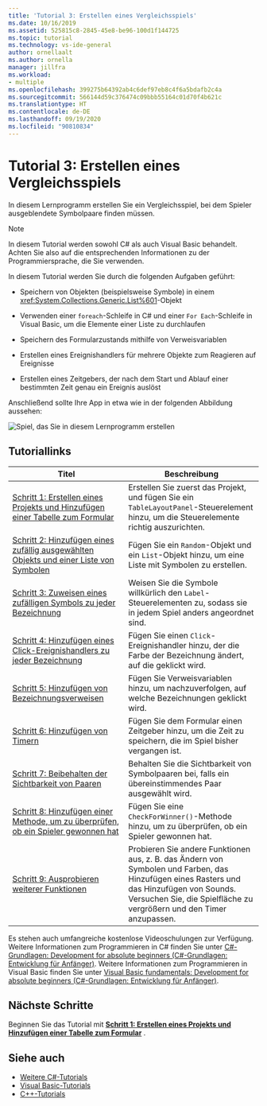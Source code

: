 ```yaml
---
title: 'Tutorial 3: Erstellen eines Vergleichsspiels'
ms.date: 10/16/2019
ms.assetid: 525815c8-2845-45e8-be96-100d1f144725
ms.topic: tutorial
ms.technology: vs-ide-general
author: ornellaalt
ms.author: ornella
manager: jillfra
ms.workload:
- multiple
ms.openlocfilehash: 399275b64392ab4c6def97eb8c4f6a5bdafb2c4a
ms.sourcegitcommit: 566144d59c376474c09bbb55164c01d70f4b621c
ms.translationtype: HT
ms.contentlocale: de-DE
ms.lasthandoff: 09/19/2020
ms.locfileid: "90810834"
---
```

# <a name="tutorial-3-create-a-matching-game"></a>Tutorial 3: Erstellen eines Vergleichsspiels

In diesem Lernprogramm erstellen Sie ein Vergleichsspiel, bei dem Spieler ausgeblendete Symbolpaare finden müssen.

> [!NOTE]
> In diesem Tutorial werden sowohl C# als auch Visual Basic behandelt. Achten Sie also auf die entsprechenden Informationen zu der Programmiersprache, die Sie verwenden.

In diesem Tutorial werden Sie durch die folgenden Aufgaben geführt:

- Speichern von Objekten (beispielsweise Symbole) in einem <xref:System.Collections.Generic.List%601>-Objekt

- Verwenden einer `foreach`-Schleife in C# und einer `For Each`-Schleife in Visual Basic, um die Elemente einer Liste zu durchlaufen

- Speichern des Formularzustands mithilfe von Verweisvariablen

- Erstellen eines Ereignishandlers für mehrere Objekte zum Reagieren auf Ereignisse

- Erstellen eines Zeitgebers, der nach dem Start und Ablauf einer bestimmten Zeit genau ein Ereignis auslöst

Anschließend sollte Ihre App in etwa wie in der folgenden Abbildung aussehen:

![Spiel, das Sie in diesem Lernprogramm erstellen](../ide/media/express_finishedgame.png)

## <a name="tutorial-links"></a>Tutoriallinks

|Titel|Beschreibung|
|-----------|-----------------|
|[Schritt 1: Erstellen eines Projekts und Hinzufügen einer Tabelle zum Formular](../ide/step-1-create-a-project-and-add-a-table-to-your-form.md)|Erstellen Sie zuerst das Projekt, und fügen Sie ein `TableLayoutPanel`-Steuerelement hinzu, um die Steuerelemente richtig auszurichten.|
|[Schritt 2: Hinzufügen eines zufällig ausgewählten Objekts und einer Liste von Symbolen](../ide/step-2-add-a-random-object-and-a-list-of-icons.md)|Fügen Sie ein `Random`-Objekt und ein `List`-Objekt hinzu, um eine Liste mit Symbolen zu erstellen.|
|[Schritt 3: Zuweisen eines zufälligen Symbols zu jeder Bezeichnung](../ide/step-3-assign-a-random-icon-to-each-label.md)|Weisen Sie die Symbole willkürlich den `Label`-Steuerelementen zu, sodass sie in jedem Spiel anders angeordnet sind.|
|[Schritt 4: Hinzufügen eines Click-Ereignishandlers zu jeder Bezeichnung](../ide/step-4-add-a-click-event-handler-to-each-label.md)|Fügen Sie einen `Click`-Ereignishandler hinzu, der die Farbe der Bezeichnung ändert, auf die geklickt wird.|
|[Schritt 5: Hinzufügen von Bezeichnungsverweisen](../ide/step-5-add-label-references.md)|Fügen Sie Verweisvariablen hinzu, um nachzuverfolgen, auf welche Bezeichnungen geklickt wird.|
|[Schritt 6: Hinzufügen von Timern](../ide/step-6-add-a-timer.md)|Fügen Sie dem Formular einen Zeitgeber hinzu, um die Zeit zu speichern, die im Spiel bisher vergangen ist.|
|[Schritt 7: Beibehalten der Sichtbarkeit von Paaren](../ide/step-7-keep-pairs-visible.md)|Behalten Sie die Sichtbarkeit von Symbolpaaren bei, falls ein übereinstimmendes Paar ausgewählt wird.|
|[Schritt 8: Hinzufügen einer Methode, um zu überprüfen, ob ein Spieler gewonnen hat](../ide/step-8-add-a-method-to-verify-whether-the-player-won.md)|Fügen Sie eine `CheckForWinner()`-Methode hinzu, um zu überprüfen, ob ein Spieler gewonnen hat.|
|[Schritt 9: Ausprobieren weiterer Funktionen](../ide/step-9-try-other-features.md)|Probieren Sie andere Funktionen aus, z. B. das Ändern von Symbolen und Farben, das Hinzufügen eines Rasters und das Hinzufügen von Sounds. Versuchen Sie, die Spielfläche zu vergrößern und den Timer anzupassen.|

Es stehen auch umfangreiche kostenlose Videoschulungen zur Verfügung. Weitere Informationen zum Programmieren in C# finden Sie unter [C#-Grundlagen: Development for absolute beginners (C#-Grundlagen: Entwicklung für Anfänger)](https://channel9.msdn.com/Series/C-Sharp-Fundamentals-Development-for-Absolute-Beginners). Weitere Informationen zum Programmieren in Visual Basic finden Sie unter [Visual Basic fundamentals: Development for absolute beginners (C#-Grundlagen: Entwicklung für Anfänger)](https://channel9.msdn.com/Series/Visual-Basic-Development-for-Absolute-Beginners).

## <a name="next-steps"></a>Nächste Schritte

Beginnen Sie das Tutorial mit **[Schritt 1: Erstellen eines Projekts und Hinzufügen einer Tabelle zum Formular](../ide/step-1-create-a-project-and-add-a-table-to-your-form.md)** .

## <a name="see-also"></a>Siehe auch

* [Weitere C#-Tutorials](../get-started/csharp/index.yml)
* [Visual Basic-Tutorials](../get-started/visual-basic/index.yml)
* [C++-Tutorials](/cpp/get-started/tutorial-console-cpp)